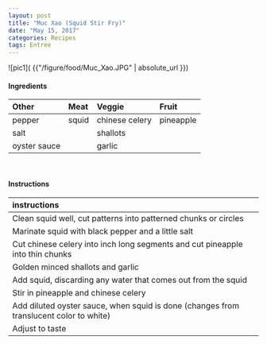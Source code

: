 ```yaml
---
layout: post
title: "Muc Xao (Squid Stir Fry)"
date: "May 15, 2017"
categories: Recipes
tags: Entree
---
```




![pic1]( {{"/figure/food/Muc_Xao.JPG" | absolute_url }})




#### Ingredients

<table class = "presenttab">
 <thead>
  <tr>
   <th style="text-align:left;"> Other </th>
   <th style="text-align:left;"> Meat </th>
   <th style="text-align:left;"> Veggie </th>
   <th style="text-align:left;"> Fruit </th>
  </tr>
 </thead>
<tbody>
  <tr>
   <td style="text-align:left;"> pepper </td>
   <td style="text-align:left;"> squid </td>
   <td style="text-align:left;"> chinese celery </td>
   <td style="text-align:left;"> pineapple </td>
  </tr>
  <tr>
   <td style="text-align:left;"> salt </td>
   <td style="text-align:left;">  </td>
   <td style="text-align:left;"> shallots </td>
   <td style="text-align:left;">  </td>
  </tr>
  <tr>
   <td style="text-align:left;"> oyster sauce </td>
   <td style="text-align:left;">  </td>
   <td style="text-align:left;"> garlic </td>
   <td style="text-align:left;">  </td>
  </tr>
</tbody>
</table>

<br>

#### Instructions

<table class = "presenttabnoh">
 <thead>
  <tr>
   <th style="text-align:left;"> instructions </th>
  </tr>
 </thead>
<tbody>
  <tr>
   <td style="text-align:left;"> Clean squid well, cut patterns into patterned chunks or circles </td>
  </tr>
  <tr>
   <td style="text-align:left;"> Marinate squid with black pepper and a little salt </td>
  </tr>
  <tr>
   <td style="text-align:left;"> Cut chinese celery into inch long segments and cut pineapple into thin chunks </td>
  </tr>
  <tr>
   <td style="text-align:left;"> Golden minced shallots and garlic </td>
  </tr>
  <tr>
   <td style="text-align:left;"> Add squid, discarding any water that comes out from the squid </td>
  </tr>
  <tr>
   <td style="text-align:left;"> Stir in pineapple and chinese celery </td>
  </tr>
  <tr>
   <td style="text-align:left;"> Add diluted oyster sauce, when squid is done (changes from translucent color to white) </td>
  </tr>
  <tr>
   <td style="text-align:left;"> Adjust to taste </td>
  </tr>
</tbody>
</table>

